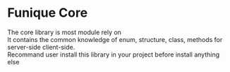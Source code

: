 # Funique Core

The core library is most module rely on\
It contains the common knowledge of enum, structure, class, methods for server-side client-side.\
Recommand user install this library in your project before install anything else

